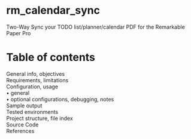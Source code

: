 # rm_calendar_sync
Two-Way Sync your TODO list/planner/calendar PDF for the Remarkable Paper Pro 

# Table of contents
General info, objectives <br>
Requirements, limitations <br>
Configuration, usage <br>
• general <br>
• optional configurations, debugging, notes <br>
Sample output <br>
Tested environments <br>
Project structure, file index <br>
Source Code <br>
References <br>
